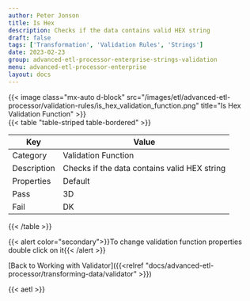 ```yaml
---
author: Peter Jonson
title: Is Hex
description: Checks if the data contains valid HEX string
draft: false
tags: ['Transformation', 'Validation Rules', 'Strings']
date: 2023-02-23
group: advanced-etl-processor-enterprise-strings-validation
menu: advanced-etl-processor-enterprise
layout: docs
---
```


{{< image class="mx-auto d-block"  src="/images/etl/advanced-etl-processor/validation-rules/is_hex_validation_function.png" title="Is Hex Validation Function" >}}
\
{{< table "table-striped table-bordered" >}}

| Key         | Value                                        |
| ----------- | -------------------------------------------- |
| Category    | Validation Function                          |
| Description | Checks if the data contains valid HEX string |
| Properties  | Default                                      |
| Pass        | 3D                                           |
| Fail        | DK                                           |

{{< /table >}}

{{< alert color="secondary">}}To change validation function properties double click on it{{< /alert >}}

[Back to Working with Validator]({{<relref "docs/advanced-etl-processor/transforming-data/validator" >}})

{{< aetl >}}
